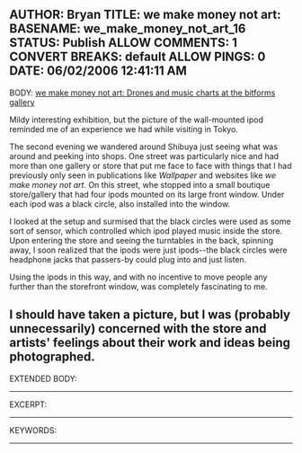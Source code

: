 AUTHOR: Bryan
TITLE: we make money not art:
BASENAME: we_make_money_not_art_16
STATUS: Publish
ALLOW COMMENTS: 1
CONVERT BREAKS: __default__
ALLOW PINGS: 0
DATE: 06/02/2006 12:41:11 AM
-----
BODY:
<a title="we make money not art: Drones and music charts at the bitforms gallery" href="http://www.we-make-money-not-art.com/archives/008565.php">we make money not art: Drones and music charts at the bitforms gallery</a>

Mildy interesting exhibition, but the picture of the wall-mounted ipod reminded me of an experience we had while visiting in Tokyo.

The second evening we wandered around Shibuya just seeing what was around and peeking into shops. One street was particularly nice and had more than one gallery or store that put me face to face with things that I had previously only seen in publications like <em>Wallpaper</em> and websites like <em>we make money not art</em>. On this street, whe stopped into a small boutique store/gallery that had four ipods mounted on its large front window. Under each ipod was a black circle, also installed into the window. 

I looked at the setup and surmised that the black circles were used as some sort of sensor, which controlled which ipod played music inside the store. Upon entering the store and seeing the turntables in the back, spinning away, I soon realized that the ipods were just ipods--the black circles were headphone jacks that passers-by could plug into and just listen.

Using the ipods in this way, and with no incentive to move people any further than the storefront window, was completely fascinating to me. 

I should have taken a picture, but I was (probably unnecessarily) concerned with the store and artists' feelings about their work and ideas being photographed.
-----
EXTENDED BODY:

-----
EXCERPT:

-----
KEYWORDS:

-----


